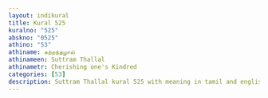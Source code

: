 ```yaml
---
layout: indikural
title: Kural 525
kuralno: "525"
abskno: "0525"
athino: "53"
athiname: சுற்றந்தழால்
athinameen: Suttram Thallal
athinametr: Cherishing one's Kindred
categories: [53]
description: Suttram Thallal kural 525 with meaning in tamil and english 
---
```


